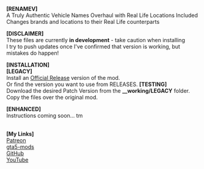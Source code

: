 <b>[RENAMEV]</b><br>
A Truly Authentic Vehicle Names Overhaul with Real Life Locations Included<br>
Changes brands and locations to their Real Life counterparts


<b>[DISCLAIMER]</b><br>
These files are currently **in development** - take caution when installing<br>
I try to push updates once I've confirmed that version is working, but mistakes do happen!<br>


**[INSTALLATION]**<br>
**[LEGACY]**<br>
Install an <a href="https://www.gta5-mods.com/misc/replaced-game-names">Official Release</a> version of the mod.<br>
Or find the version you want to use from RELEASES.
**[TESTING]**<br>
Download the desired Patch Version from the <b>__working/LEGACY</b> folder.<br>
Copy the files over the original mod.

<b>[ENHANCED]</b><br>
Instructions coming soon... tm


<br>
<b>[My Links]</b><br>
<a href="https://patreon.com/shifuguru">Patreon</a><br>
<a href="https://www.gta5-mods.com/users/shifuguru">gta5-mods</a><br>
<a href="https://github.com/shifuguru">GitHub</a><br>
<a href="https://www.youtube.com/@shifugurugaming">YouTube</a><br>
